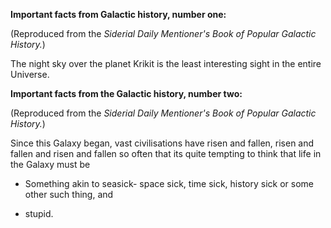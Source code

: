 __Important facts from Galactic history, number one:__

(Reproduced from the _Siderial Daily Mentioner's Book of Popular Galactic History._)

The night sky over the planet Krikit is the least interesting sight in the entire Universe.

__Important facts from the Galactic history, number two:__

(Reproduced from the _Siderial Daily Mentioner's Book of Popular Galactic History._)

Since this Galaxy began, vast civilisations have risen and fallen, risen and fallen and risen and fallen so often that its quite tempting to think that life in the Galaxy must be

* Something akin to seasick- space sick, time sick, history sick or some other such thing, and

* stupid.
